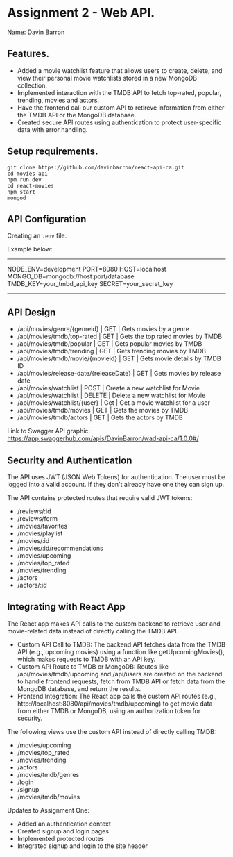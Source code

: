 # Assignment 2 - Web API.

Name: Davin Barron

## Features.

+ Added a movie watchlist feature that allows users to create, delete, and view their personal movie watchlists stored in a new MongoDB collection.
+ Implemented interaction with the TMDB API to fetch top-rated, popular, trending, movies and actors.
+ Have the frontend call our custom API to retireve information from either the TMDB API or the MongoDB database.
+ Created secure API routes using authentication to protect user-specific data with error handling.

## Setup requirements.

```
git clone https://github.com/davinbarron/react-api-ca.git
cd movies-api
npm run dev
cd react-movies
npm start
mongod
```

## API Configuration

Creating an `.env` file.

Example below:
______________________
NODE_ENV=development
PORT=8080
HOST=localhost
MONGO_DB=mongodb://host:port/database
TMDB_KEY=your_tmbd_api_key
SECRET=your_secret_key
______________________

## API Design

- /api/movies/genre/{genreid} | GET | Gets movies by a genre
- /api/movies/tmdb/top-rated | GET | Gets the top rated movies by TMDB
- /api/movies/tmdb/popular | GET | Gets popular movies by TMDB
- /api/movies/tmdb/trending | GET | Gets trending movies by TMDB
- /api/movies/tmdb/movie/{movieid} | GET | Gets movie details by TMDB ID
- /api/movies/release-date/{releaseDate} | GET | Gets movies by release date
- /api/movies/watchlist | POST | Create a new watchlist for Movie
- /api/movies/watchlist | DELETE | Delete a new watchlist for Movie 
- /api/movies/watchlist/{user} | Get | Get a movie watchlist for a user
- /api/movies/tmdb/movies | GET | Gets the movies by TMDB
- /api/movies/tmdb/actors | GET | Gets the actors by TMDB

Link to Swagger API graphic: https://app.swaggerhub.com/apis/DavinBarron/wad-api-ca/1.0.0#/

## Security and Authentication

The API uses JWT (JSON Web Tokens) for authentication. The user must be logged into a valid account. If they don't already have one they can sign up.

The API contains protected routes that require valid JWT tokens:

- /reviews/:id
- /reviews/form
- /movies/favorites
- /movies/playlist
- /movies/:id
- /movies/:id/recommendations
- /movies/upcoming
- /movies/top_rated
- /movies/trending
- /actors
- /actors/:id

## Integrating with React App

The React app makes API calls to the custom backend to retrieve user and movie-related data instead of directly calling the TMDB API.

+ Custom API Call to TMDB: The backend API fetches data from the TMDB API (e.g., upcoming movies) using a function like getUpcomingMovies(), which makes requests to TMDB with an API key.
+ Custom API Route to TMDB or MongoDB: Routes like /api/movies/tmdb/upcoming and /api/users are created on the backend to handle frontend requests, fetch from TMDB API or fetch data from the MongoDB database, and return the results.
+ Frontend Integration: The React app calls the custom API routes (e.g., http://localhost:8080/api/movies/tmdb/upcoming) to get movie data from either TMDB or MongoDB, using an authorization token for security.

The following views use the custom API instead of directly calling TMDB:

- /movies/upcoming
- /movies/top_rated
- /movies/trending
- /actors
- /movies/tmdb/genres
- /login
- /signup
- /movies/tmdb/movies

Updates to Assignment One:

- Added an authentication context
- Created signup and login pages
- Implemented protected routes
- Integrated signup and login to the site header